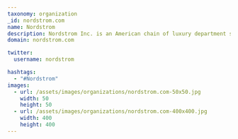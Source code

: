 ```yaml
---
taxonomy: organization
_id: nordstrom.com
name: Nordstrom
description: Nordstrom Inc. is an American chain of luxury department stores, also operating in Canada and headquartered in Seattle, Washington.
domain: nordstrom.com

twitter:
  username: nordstrom

hashtags:
  - "#Nordstrom"
images:
  - url: /assets/images/organizations/nordstrom.com-50x50.jpg
    width: 50
    height: 50
  - url: /assets/images/organizations/nordstrom.com-400x400.jpg
    width: 400
    height: 400
---
```

